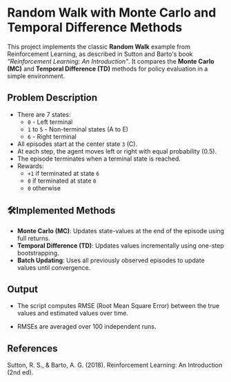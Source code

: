 # Random Walk with Monte Carlo and Temporal Difference Methods

This project implements the classic **Random Walk** example from Reinforcement Learning, as described in Sutton and Barto's book *"Reinforcement Learning: An Introduction"*. It compares the **Monte Carlo (MC)** and **Temporal Difference (TD)** methods for policy evaluation in a simple environment.

##  Problem Description

- There are 7 states:  
  - `0` - Left terminal  
  - `1` to `5` - Non-terminal states (A to E)  
  - `6` - Right terminal
- All episodes start at the center state `3` (C).
- At each step, the agent moves left or right with equal probability (0.5).
- The episode terminates when a terminal state is reached.
- Rewards:
  - `+1` if terminated at state `6`
  - `0` if terminated at state `0`
  - `0` otherwise

## 🛠Implemented Methods

- **Monte Carlo (MC)**: Updates state-values at the end of the episode using full returns.
- **Temporal Difference (TD)**: Updates values incrementally using one-step bootstrapping.
- **Batch Updating**: Uses all previously observed episodes to update values until convergence.


## Output
 - The script computes RMSE (Root Mean Square Error) between the true values and estimated values over time.

 - RMSEs are averaged over 100 independent runs.

##  References
Sutton, R. S., & Barto, A. G. (2018). Reinforcement Learning: An Introduction (2nd ed).
